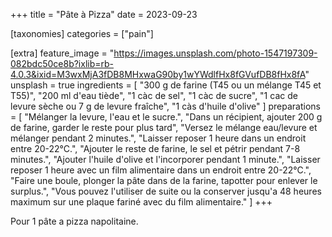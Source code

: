 +++
title = "Pâte à Pizza"
date = 2023-09-23

[taxonomies]
categories = ["pain"]

[extra]
feature_image = "https://images.unsplash.com/photo-1547197309-082bdc50ce8b?ixlib=rb-4.0.3&ixid=M3wxMjA3fDB8MHxwaG90by1wYWdlfHx8fGVufDB8fHx8fA"
unsplash = true
ingredients = [
  "300 g de farine (T45 ou un mélange T45 et T55)",
  "200 ml d'eau tiède",
  "1 càc de sel",
  "1 càc de sucre",
  "1 cac de levure sèche ou 7 g de levure fraîche",
  "1 càs d'huile d'olive"
]
preparations = [
  "Mélanger la levure, l'eau et le sucre.",
  "Dans un récipient, ajouter 200 g de farine, garder le reste pour plus tard",
  "Versez le mélange eau/levure et mélanger pendant 2 minutes.",
  "Laisser reposer 1 heure dans un endroit entre 20-22°C.",
  "Ajouter le reste de farine, le sel et pétrir pendant 7-8 minutes.",
  "Ajouter l'huile d'olive et l'incorporer pendant 1 minute.",
  "Laisser reposer 1 heure avec un film alimentaire dans un endroit entre 20-22°C.",
  "Faire une boule, plonger la pâte dans de la farine, tapotter pour enlever le surplus.",
  "Vous pouvez l'utiliser de suite ou la conserver jusqu'a 48 heures maximum sur une plaque fariné avec du film alimentaire."
]
+++

Pour 1 pâte a pizza napolitaine.

